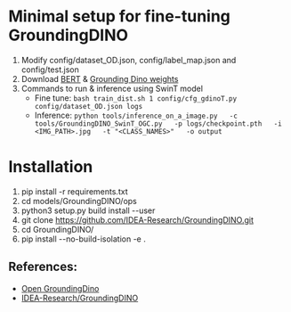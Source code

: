 # Minimal setup for fine-tuning GroundingDINO
1. Modify config/dataset_OD.json, config/label_map.json and config/test.json
2. Download [BERT](https://www.kaggle.com/datasets/virajjayant/bertbaseuncased) & [Grounding Dino weights](https://huggingface.co/alexgenovese/background-workflow/blob/1cbf8c24aa8a2e8d5ca6871800442b35ff6f9d48/groundingdino_swint_ogc.pth)
3. Commands to run & inference using SwinT model
   - Fine tune: ```bash train_dist.sh 1 config/cfg_gdinoT.py config/dataset_OD.json logs```
   - Inference: ```python tools/inference_on_a_image.py   -c tools/GroundingDINO_SwinT_OGC.py   -p logs/checkpoint.pth   -i <IMG_PATH>.jpg   -t "<CLASS_NAMES>"   -o output```


# Installation
1. pip install -r requirements.txt 
2. cd models/GroundingDINO/ops
3. python3 setup.py build install --user
4. git clone https://github.com/IDEA-Research/GroundingDINO.git
5. cd GroundingDINO/
6. pip install --no-build-isolation -e . 


## References:
- [Open GroundingDino](https://github.com/longzw1997/Open-GroundingDino)
- [IDEA-Research/GroundingDINO](https://github.com/IDEA-Research/GroundingDINO)
